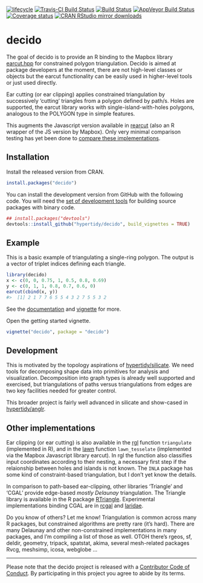 
<!-- README.md is generated from README.Rmd. Please edit that file -->

[![lifecycle](https://img.shields.io/badge/lifecycle-stable-green.svg)](https://www.tidyverse.org/lifecycle/#stable)
[![Travis-CI Build
Status](http://badges.herokuapp.com/travis/hypertidy/decido?branch=master&env=BUILD_NAME=trusty_release&label=linux)](https://travis-ci.org/hypertidy/decido)
[![Build
Status](http://badges.herokuapp.com/travis/hypertidy/decido?branch=master&env=BUILD_NAME=osx_release&label=osx)](https://travis-ci.org/hypertidy/decido)
[![AppVeyor Build
Status](https://ci.appveyor.com/api/projects/status/github/hypertidy/decido?branch=master&svg=true)](https://ci.appveyor.com/project/mdsumner/decido)
[![Coverage
status](https://codecov.io/gh/hypertidy/decido/branch/master/graph/badge.svg)](https://codecov.io/github/hypertidy/decido?branch=master)
[![CRAN RStudio mirror
downloads](http://cranlogs.r-pkg.org/badges/decido)](https://CRAN.R-project.org/package=decido)

# decido

The goal of decido is to provide an R binding to the Mapbox library
[earcut.hpp](https://github.com/mapbox/earcut.hpp) for constrained
polygon triangulation. Decido is aimed at package developers at the
moment, there are not high-level classes or objects but the earcut
functionality can be easily used in higher-level tools or just used
directly.

Ear cutting (or ear clipping) applies constrained triangulation by
successively ‘cutting’ triangles from a polygon defined by path/s. Holes
are supported, the earcut library works with single-island-with-holes
polygons, analogous to the POLYGON type in simple features.

This augments the Javascript version available in
[rearcut](https://github.com/hypertidy/rearcut.git) (also an R wrapper
of the JS version by Mapbox). Only very minimal comparison testing has
yet been done to [compare these
implementations](http://rpubs.com/cyclemumner/364247).

## Installation

Install the released version from CRAN.

``` r
install.packages("decido")
```

You can install the development version from GitHub with the following
code. You will need the [set of development
tools](https://www.rstudio.com/products/rpackages/devtools/) for
building source packages with binary code.

``` r
## install.packages("devtools")
devtools::install_github("hypertidy/decido", build_vignettes = TRUE)
```

## Example

This is a basic example of triangulating a single-ring polygon. The
output is a vector of triplet indices defining each triangle.

``` r
library(decido)
x <- c(0, 0, 0.75, 1, 0.5, 0.8, 0.69)
y <- c(0, 1, 1, 0.8, 0.7, 0.6, 0)
earcut(cbind(x, y))
#>  [1] 2 1 7 7 6 5 5 4 3 2 7 5 5 3 2
```

See the [documentation](https://hypertidy.github.io/decido/) and
[vignette](https://hypertidy.github.io/decido/articles/decido.html) for
more.

Open the getting started vignette.

``` r
vignette("decido", package = "decido")
```

## Development

This is motivated by the topology aspirations of
[hypertidy/silicate](https://github.com/hypertidy/silicate). We need
tools for decomposing shape data into primitives for analysis and
visualization. Decomposition into graph types is already well supported
and exercised, but triangulations of paths versus triangulations from
edges are two key facilities needed for greater control.

This broader project is fairly well advanced in silicate and show-cased
in [hypertidy/anglr](https://github.com/hypertidy/anglr).

## Other implementations

Ear clipping (or ear cutting) is also available in the
[rgl](https://CRAN.r-project.org/package=rgl) function `triangulate`
(implemented in R), and in the
[lawn](https://CRAN.r-project.org/package=lawn) function
`lawn_tesselate` (implemented via the Mapbox Javascript library earcut).
In rgl the function also classifies input coordinates according to their
nesting, a necessary first step if the relaionship between holes and
islands is not known. The `INLA` package has some kind of
constraint-based triangulation, but I don’t yet know the details.

In comparison to path-based ear-clipping, other libraries ‘Triangle’ and
‘CGAL’ provide edge-based *mostly Delaunay* triangulation. The Triangle
library is available in the R package
[RTriangle](https://CRAN.r-project.org/package=RTriangle). Experimental
implementations binding CGAL are in
[rcgal](https://github.com/s-u/rcgal) and
[laridae](https://github.com/hypertidy/laridae).

Do you know of others? Let me know\! Triangulation is common across many
R packages, but constrained algorithms are pretty rare (it’s hard).
There are many Delaunay and other non-constrained implementations in
many packages, and I’m compiling a list of those as well. OTOH there’s
rgeos, sf, deldir, geometry, tripack, spatstat, akima, several
mesh-related packages Rvcg, meshsimp, icosa, webglobe …

-----

Please note that the decido project is released with a [Contributor Code
of Conduct](CODE_OF_CONDUCT.md). By participating in this project you
agree to abide by its terms.
